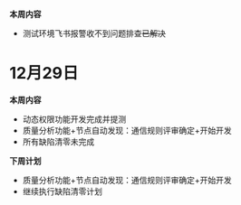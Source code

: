**本周内容**

- 测试环境飞书报警收不到问题排查~~已解决~~
# 12月29日

**本周内容**

- 动态权限功能开发完成并提测
- 质量分析功能+节点自动发现：通信规则评审确定+开始开发
- 所有缺陷清零未完成

**下周计划**

- 质量分析功能+节点自动发现：通信规则评审确定+开始开发
- 继续执行缺陷清零计划